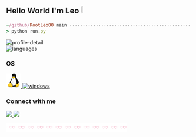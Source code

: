## Hello World I'm Leo <img width="10%" height="10%" src="https://64.media.tumblr.com/9dd582db50e03c52bc309f043f7746ab/tumblr_muh0a5I1hr1qmpmfmo1_500.gifv">

```ruby  
~/github/RootLeo00 main ⋅⋅⋅⋅⋅⋅⋅⋅⋅⋅⋅⋅⋅⋅⋅⋅⋅⋅⋅⋅⋅⋅⋅⋅⋅⋅⋅⋅⋅⋅⋅⋅⋅⋅⋅⋅⋅⋅⋅⋅⋅⋅⋅⋅⋅⋅ py base 02:15:38
> python run.py 
```

<div> 
<img alt="profile-detail" src="http://github-profile-summary-cards.vercel.app/api/cards/profile-details?username=RootLeo00&theme=tokyonight">
 </div>



<div> 
<img alt="languages" src="https://github-readme-stats-sigma-five.vercel.app/api/top-langs/?username=RootLeo00&layout=compact&langs_count=10&hide_progress=false&theme=tokyonight">
 </div>

### OS
<div>
<a href="https://www.linux.org/" target="_blank" rel="noreferrer"> <img src="https://raw.githubusercontent.com/devicons/devicon/master/icons/linux/linux-original.svg" alt="linux" width="40" height="40"/>
<a href="https://www.microsoft.com/it-it/windows/windows-11" target="_blank" rel="noreferrer"> <img src="https://upload.wikimedia.org/wikipedia/commons/5/5f/Windows_logo_-_2012.svg" alt="windows" width="40" height="40" /> </a>
 </div>
 
 
### Connect with me
<p align="left">
   <a href="https://www.linkedin.com/in/caterina-leonelli-7985b5228"> 
  <img src="https://img.shields.io/badge/LinkedIn-blue?style=flat&logo=linkedin&labelColor=blue" /> </a>
 <a href="https://github.com/rootleo00?tab=followers">
   <img src="https://img.shields.io/github/followers/rootleo00.svg?style=social&label=Follow&maxAge=2592000)](https://github.com/rootleo00?tab=followers" /> </a>
</p>

<img width="5%" height="5%" src="./gif/hearts.gif"><img width="5%" height="5%" src="./gif/hearts.gif"><img width="5%" height="5%" src="./gif/hearts.gif"><img width="5%" height="5%" src="./gif/hearts.gif"><img width="5%" height="5%" src="./gif/hearts.gif"><img width="5%" height="5%" src="./gif/hearts.gif"><img width="5%" height="5%" src="./gif/hearts.gif"><img width="5%" height="5%" src="./gif/hearts.gif"><img width="5%" height="5%" src="./gif/hearts.gif"><img width="5%" height="5%" src="./gif/hearts.gif"><img width="5%" height="5%" src="./gif/hearts.gif"><img width="5%" height="5%" src="./gif/hearts.gif"><img width="5%" height="5%" src="./gif/hearts.gif">